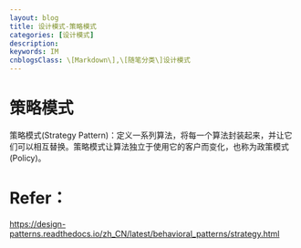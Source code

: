```yaml
---
layout: blog
title: 设计模式-策略模式
categories: [设计模式]
description: 
keywords: IM
cnblogsClass: \[Markdown\],\[随笔分类\]设计模式
---
```


# 策略模式
策略模式(Strategy Pattern)：定义一系列算法，将每一个算法封装起来，并让它们可以相互替换。策略模式让算法独立于使用它的客户而变化，也称为政策模式(Policy)。

# Refer：
https://design-patterns.readthedocs.io/zh_CN/latest/behavioral_patterns/strategy.html


